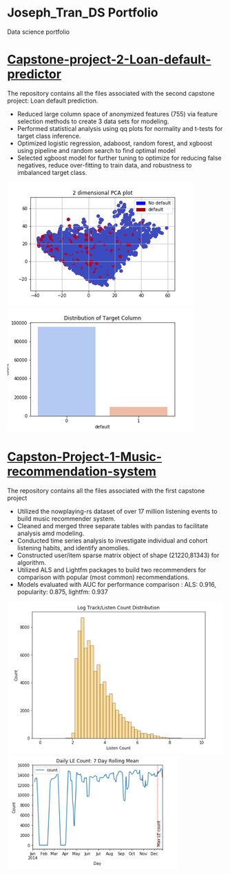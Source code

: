 # Joseph_Tran_DS Portfolio
Data science portfolio


# [Capstone-project-2-Loan-default-predictor](https://github.com/JLtran11/Capstone_project_2)
The repository contains all the files associated with the second capstone project: Loan default prediction.

- Reduced large column space of anonymized features (755) via feature selection methods to create 3 data sets for modeling.
- Performed statistical analysis using qq plots for normality and t-tests for target class inference.
- Optimized logistic regression, adaboost, random forest, and xgboost using pipeline and random search to find optimal model
- Selected xgboost model for further tuning to optimize for reducing false negatives, reduce over-fitting to train data, and robustness   to imbalanced target class.

![](/images/pca.png)
![](/images/target.png)


# [Capston-Project-1-Music-recommendation-system](https://github.com/JLtran11/Capston-Project-1-Music-recommendation-system)
The repository contains all the files associated with the first capstone project

- Utilized the nowplaying-rs dataset of over 17 million listening events to build music recommender system.
- Cleaned and merged three separate tables with pandas to facilitate analysis amd modeling.
- Conducted time series analysis to investigate individual and cohort listening habits, and identify anomolies.
- Constructed user/item sparse matrix object of shape (21220,81343) for algorithm.
- Utilized ALS and Lightfm packages to build two recommenders for comparison with popular (most common) recommendations.
- Models evaluated with AUC for performance comparison : ALS: 0.916, popularity: 0.875, lightfm: 0.937

![](/images/loglisten.PNG)
![](/images/listen_count.PNG)
